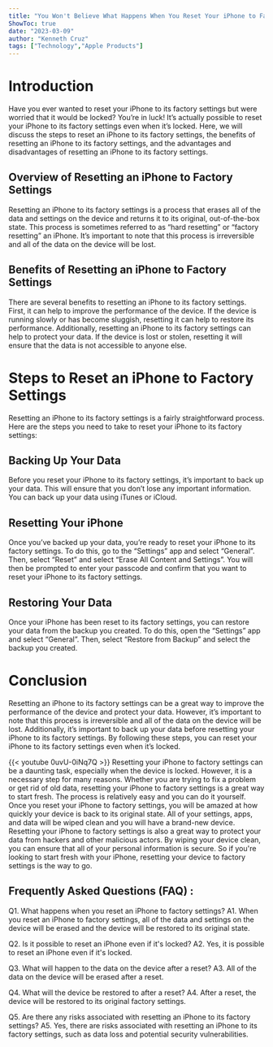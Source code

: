 ```yaml
---
title: "You Won't Believe What Happens When You Reset Your iPhone to Factory Settings Even When It's Locked!"
ShowToc: true 
date: "2023-03-09"
author: "Kenneth Cruz" 
tags: ["Technology","Apple Products"]
---
```

# Introduction 

Have you ever wanted to reset your iPhone to its factory settings but were worried that it would be locked? You’re in luck! It’s actually possible to reset your iPhone to its factory settings even when it’s locked. Here, we will discuss the steps to reset an iPhone to its factory settings, the benefits of resetting an iPhone to its factory settings, and the advantages and disadvantages of resetting an iPhone to its factory settings. 

## Overview of Resetting an iPhone to Factory Settings

Resetting an iPhone to its factory settings is a process that erases all of the data and settings on the device and returns it to its original, out-of-the-box state. This process is sometimes referred to as “hard resetting” or “factory resetting” an iPhone. It’s important to note that this process is irreversible and all of the data on the device will be lost. 

## Benefits of Resetting an iPhone to Factory Settings

There are several benefits to resetting an iPhone to its factory settings. First, it can help to improve the performance of the device. If the device is running slowly or has become sluggish, resetting it can help to restore its performance. Additionally, resetting an iPhone to its factory settings can help to protect your data. If the device is lost or stolen, resetting it will ensure that the data is not accessible to anyone else. 

# Steps to Reset an iPhone to Factory Settings

Resetting an iPhone to its factory settings is a fairly straightforward process. Here are the steps you need to take to reset your iPhone to its factory settings: 

## Backing Up Your Data

Before you reset your iPhone to its factory settings, it’s important to back up your data. This will ensure that you don’t lose any important information. You can back up your data using iTunes or iCloud. 

## Resetting Your iPhone

Once you’ve backed up your data, you’re ready to reset your iPhone to its factory settings. To do this, go to the “Settings” app and select “General”. Then, select “Reset” and select “Erase All Content and Settings”. You will then be prompted to enter your passcode and confirm that you want to reset your iPhone to its factory settings. 

## Restoring Your Data

Once your iPhone has been reset to its factory settings, you can restore your data from the backup you created. To do this, open the “Settings” app and select “General”. Then, select “Restore from Backup” and select the backup you created. 

# Conclusion

Resetting an iPhone to its factory settings can be a great way to improve the performance of the device and protect your data. However, it’s important to note that this process is irreversible and all of the data on the device will be lost. Additionally, it’s important to back up your data before resetting your iPhone to its factory settings. By following these steps, you can reset your iPhone to its factory settings even when it’s locked.

{{< youtube 0uvU-0iNq7Q >}} 
Resetting your iPhone to factory settings can be a daunting task, especially when the device is locked. However, it is a necessary step for many reasons. Whether you are trying to fix a problem or get rid of old data, resetting your iPhone to factory settings is a great way to start fresh. The process is relatively easy and you can do it yourself. Once you reset your iPhone to factory settings, you will be amazed at how quickly your device is back to its original state. All of your settings, apps, and data will be wiped clean and you will have a brand-new device. Resetting your iPhone to factory settings is also a great way to protect your data from hackers and other malicious actors. By wiping your device clean, you can ensure that all of your personal information is secure. So if you're looking to start fresh with your iPhone, resetting your device to factory settings is the way to go.

## Frequently Asked Questions (FAQ) :
Q1. What happens when you reset an iPhone to factory settings?
A1. When you reset an iPhone to factory settings, all of the data and settings on the device will be erased and the device will be restored to its original state.

Q2. Is it possible to reset an iPhone even if it's locked?
A2. Yes, it is possible to reset an iPhone even if it's locked.

Q3. What will happen to the data on the device after a reset?
A3. All of the data on the device will be erased after a reset.

Q4. What will the device be restored to after a reset?
A4. After a reset, the device will be restored to its original factory settings.

Q5. Are there any risks associated with resetting an iPhone to its factory settings?
A5. Yes, there are risks associated with resetting an iPhone to its factory settings, such as data loss and potential security vulnerabilities.


